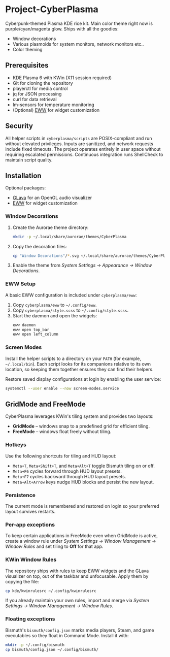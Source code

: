 # Project-CyberPlasma
Cyberpunk-themed Plasma KDE rice kit. Main color theme right now is purple/cyan/magenta glow. Ships with all the goodies:

- Window decorations
- Various plasmoids for system monitors, network monitors etc..
- Color theming

## Prerequisites
- KDE Plasma 6 with KWin (X11 session required)
- Git for cloning the repository
- playerctl for media control
- jq for JSON processing
- curl for data retrieval
- lm-sensors for temperature monitoring
- (Optional) [EWW](https://elkowar.github.io/eww/) for widget customization

## Security
All helper scripts in `cyberplasma/scripts` are POSIX-compliant and run without elevated privileges. Inputs are sanitized, and network requests include fixed timeouts. The project operates entirely in user space without requiring escalated permissions. Continuous integration runs ShellCheck to maintain script quality.

## Installation
Optional packages:
- [GLava](https://github.com/jarcode-foss/glava) for an OpenGL audio visualizer
- [EWW](https://elkowar.github.io/eww/) for widget customization

### Window Decorations
1. Create the Aurorae theme directory:
   ```bash
   mkdir -p ~/.local/share/aurorae/themes/CyberPlasma
   ```
2. Copy the decoration files:
   ```bash
   cp "Window Decorations"/*.svg ~/.local/share/aurorae/themes/CyberPlasma/
   ```
3. Enable the theme from *System Settings → Appearance → Window Decorations*.

### EWW Setup
A basic EWW configuration is included under `cyberplasma/eww`:
1. Copy `cyberplasma/eww` to `~/.config/eww`.
2. Copy `cyberplasma/style.scss` to `~/.config/style.scss`.
3. Start the daemon and open the widgets:
   ```bash
   eww daemon
   eww open top_bar
   eww open left_column
   ```

### Screen Modes
Install the helper scripts to a directory on your `PATH` (for example,
`~/.local/bin`). Each script looks for its companions relative to its own
location, so keeping them together ensures they can find their helpers.

Restore saved display configurations at login by enabling the user service:

```bash
systemctl --user enable --now screen-modes.service
```

## GridMode and FreeMode
CyberPlasma leverages KWin's tiling system and provides two layouts:

- **GridMode** – windows snap to a predefined grid for efficient tiling.
- **FreeMode** – windows float freely without tiling.

### Hotkeys
Use the following shortcuts for tiling and HUD layout:

- `Meta+T`, `Meta+Shift+T`, and `Meta+Alt+T` toggle Bismuth tiling on or off.
- `Meta+F6` cycles forward through HUD layout presets.
- `Meta+F7` cycles backward through HUD layout presets.
- `Meta+Alt+Arrow` keys nudge HUD blocks and persist the new layout.

### Persistence
The current mode is remembered and restored on login so your preferred layout
survives restarts.

### Per-app exceptions
To keep certain applications in FreeMode even when GridMode is active, create a
window rule under *System Settings → Window Management → Window Rules* and set
tiling to **Off** for that app.

### KWin Window Rules
The repository ships with rules to keep EWW widgets and the GLava visualizer on top, out of the taskbar and unfocusable.
Apply them by copying the file:
```bash
cp kde/kwinrulesrc ~/.config/kwinrulesrc
```
If you already maintain your own rules, import and merge via *System Settings → Window Management → Window Rules*.

### Floating exceptions
Bismuth's `bismuth/config.json` marks media players, Steam, and game executables so they float in Command Mode. Install it with:
```bash
mkdir -p ~/.config/bismuth
cp bismuth/config.json ~/.config/bismuth/
```


